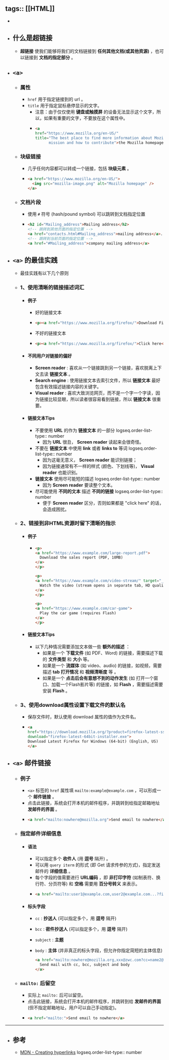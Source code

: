 tags:: [[HTML]]
---

-
- ## 什么是超链接
	- **超链接** 使我们能够将我们的文档链接到 **任何其他文档(或其他资源)** ，也可以链接到 **文档的指定部分** 。
- ## `<a>`
	- ### 属性
		- `href` 用于指定链接到的 url 。
		- `title` 用于指定鼠标悬停显示的文字。
			- 注意：由于仅仅使用 **键盘或触摸屏** 的设备无法显示这个文字，所以，如果有重要的文字，不要放在这个属性中。
			- ```html
			  <a
			  href="https://www.mozilla.org/en-US/"
			  title="The best place to find more information about Mozilla's
			        mission and how to contribute">the Mozilla homepage</a>
			  ```
	- ### 块级链接
		- 几乎任何内容都可以转成一个链接，包括 **块级元素** 。
		- ```html
		  <a href="https://www.mozilla.org/en-US/">
		    <img src="mozilla-image.png" alt="Mozilla homepage" />
		  </a>
		  ```
	- ### 文档片段
		- 使用 `#` 符号 (hash/pound symbol) 可以跳转到文档指定位置
		- ```html
		  <h2 id="Mailing_address">Mailing address</h2>
		  <!-- 跳转到其他页面的指定位置 -->
		  <a href="contacts.html#Mailing_address">mailing address</a>.
		  <!-- 跳转到当前页面的指定位置 -->
		  <a href="#Mailing_address">company mailing address</a>
		  ```
- ## `<a>` 的最佳实践
	- 最佳实践有以下几个原则
	- ### 1、使用清晰的链接描述词汇
		- #### 例子
			- 好的链接文本
			- ```html
			  <p><a href="https://www.mozilla.org/firefox/">Download Firefox</a></p>
			  ```
			- 不好的链接文本
			- ```html
			  <p><a href="https://www.mozilla.org/firefox/">Click here</a>to download Firefox</p>
			  ```
		- #### 不同用户对链接的偏好
			- **Screen reader** : 喜欢从一个链接跳到另一个链接，喜欢脱离上下文去读 **链接文本** 。
			- **Search engine** : 使用链接文本去索引文件，所以 **链接文本** 最好包含有效描述链接内容的关键字。
			- **Visual reader** : 喜欢大致浏览网页，而不是一个字一个字读，因为链接比较显眼，所以读者很容易看到链接，所以 **链接文本** 很重要。
		- #### 链接文本Tips
			- 不要使用 **URL** 的作为 **链接文本** 的一部分
			  logseq.order-list-type:: number
				- 因为 **URL** 很丑， **Screen reader** 读起来会很奇怪。
			- 不要在 **链接文本** 中使用 **link** 或者 **links to** 等词
			  logseq.order-list-type:: number
				- 因为这毫无意义， **Screen reader** 能识别链接；
				- 因为链接通常有不一样的样式 (颜色、下划线等)， **Visual reader** 也能识别。
			- **链接文本** 使用尽可能短的描述
			  logseq.order-list-type:: number
				- 因为 **Screen reader** 要读整个文本。
			- 尽可能使用 **不同的文本** 描述 **不同的链接**
			  logseq.order-list-type:: number
				- 便于 **Screen reader** 区分，否则如果都是 "click here" 的话，会造成困扰。
	- ### 2、链接到非HTML资源时留下清晰的指示
		- #### 例子
			- ```html
			  <p>
			  <a href="https://www.example.com/large-report.pdf">
			    Download the sales report (PDF, 10MB)
			  </a>
			  </p>
			  
			  <p>
			  <a href="https://www.example.com/video-stream/" target="_blank">
			    Watch the video (stream opens in separate tab, HD quality)
			  </a>
			  </p>
			  
			  <p>
			  <a href="https://www.example.com/car-game">
			    Play the car game (requires Flash)
			  </a>
			  </p>
			  ```
		- #### 链接文本Tips
			- 以下几种情况需要添加文本做一些 **额外的描述** ：
				- 如果是一个 **下载文件** (如 PDF、Word) 的链接，需要描述下载的 **文件类型** 和 **大小** 等。
				- 如果是一个 **流媒体** (如 video、audio) 的链接，如视频，需要描述 **tab 打开情况** 和 **视频清晰度** 等 。
				- 如果是一个 **点击后会有意想不到的动作发生** (如 打开一个窗口、加载一个Flash影片等) 的链接，如 **Flash** ，需要描述需要安装 **Flash** 。
	- ### 3、使用download属性设置下载文件的默认名
		- 保存文件时，默认使用 download 属性的值作为文件名。
		- ```html
		  <a
		  href="https://download.mozilla.org/?product=firefox-latest-ssl&os=win64&lang=en-US"
		  download="firefox-latest-64bit-installer.exe">
		  Download Latest Firefox for Windows (64-bit) (English, US)
		  </a>
		  ```
- ## `<a>` 邮件链接
	- ### 例子
		- `<a>` 标签的 `href` 属性填 `mailto:example@example.com` ，可以形成一个 **邮件链接** 。
		- 点击此链接，系统会打开本机的邮件程序，并跳转到给指定邮箱地址 **发邮件的界面** 。
		- ```html
		  <a href="mailto:nowhere@mozilla.org">Send email to nowhere</a>
		  ```
	- ### 指定邮件详细信息
		- #### 语法
			- 可以指定多个 **收件人** (用 **逗号** 隔开) 。
			- 可以用 `query iterm` 的形式 (即 Get 请求传参的方式)，指定发送邮件的 **详细信息** 。
			- 每个字段的值需要进行 **URL编码** ，即 **非打印字符** (如制表符、换行符、分页符等) 和 **空格** 需要用 **百分号转义** 来表示。
			- ```html
			  <a href="mailto:user1@example.com,user2@example.com...?field1=xxxx&field2=xxx">Send email to nowhere</a>
			  ```
		- #### 标头字段
			- `cc` : **抄送人** (可以指定多个，用 **逗号** 隔开)
			- `bcc` : **密件抄送人** (可以指定多个，用 **逗号** 隔开)
			- `subject` : **主题**
			- `body` : **主体** (并非真正的标头字段，但允许你指定简短的主体信息)
			  
			  ```html
			  <a href="mailto:nowhere@mozilla.org,xxx@zwc.com?cc=name2@rapidtables.com,xxx1@zwc.com&bcc=name3@rapidtables.com,xxx2@zwc.com&subject=The%20subject%20of%20the%20email&body=The%20body%20of%20the%20email">
			    Send mail with cc, bcc, subject and body
			  </a>
			  ```
	- ### `mailto:` 后留空
		- 实际上 `mailto:` 后可以留空。
		- 点击此链接，系统会打开本机的邮件程序，并跳转到给 **发邮件的界面** (但不指定邮箱地址，用户可以自己手动指定)。
		- ```html
		  <a href="mailto:">Send email to nowhere</a>
		  ```
- ---
- ## 参考
	- [MDN - Creating hyperlinks](https://developer.mozilla.org/en-US/docs/Learn/HTML/Introduction_to_HTML/Creating_hyperlinks)
	  logseq.order-list-type:: number